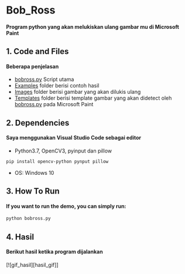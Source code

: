 # **Bob_Ross** 
#### Program python yang akan melukiskan ulang gambar mu di Microsoft Paint

## 1. Code and Files

#### Beberapa penjelasan

* [bobross.py](bobross.py) Script utama
* [Examples](Examples) folder berisi contoh hasil
* [Images](Images) folder berisi gambar yang akan dilukis ulang
* [Templates](Templates) folder berisi template gambar yang akan didetect oleh [bobross.py](bobross.py) pada Microsoft Paint

## 2. Dependencies

#### Saya menggunakan Visual Studio Code sebagai editor

* Python3.7, OpenCV3, pyinput dan pillow 
```sh
pip install opencv-python pynput pillow
```
* OS: Windows 10

## 3. How To Run

#### If you want to run the demo, you can simply run:
```sh
python bobross.py
```
## 4. Hasil

#### Berikut hasil ketika program dijalankan

[![gif_hasil][hasil_gif]]
